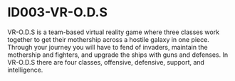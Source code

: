 # ID003-VR-O.D.S
VR-O.D.S is a team-based virtual reality game where three classes work together to get their mothership across a hostile galaxy in one piece. Through your journey you will have to fend of invaders, maintain the mothership and fighters, and upgrade the ships with guns and defenses.    In VR-O.D.S there are four classes, offensive, defensive, support, and intelligence. 
